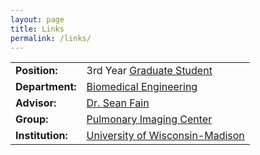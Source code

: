 ```yaml
---
layout: page
title: Links
permalink: /links/
---
```



<table class = "center" id = "bcard">
			<tr><td class = "left"><b>Position:</b></td><td> 3rd Year <a href = "https://www.youtube.com/watch?v=qqrCoyVK80I">Graduate Student</a></td></tr>
			<tr><td class = "left"><b>Department:</b></td><td><a href = "http://www.engr.wisc.edu/bme.html"> Biomedical Engineering</a></td></tr>
			<tr><td class = "left"><b>Advisor:</b></td><td> <a href = "https://www.medphysics.wisc.edu/directory/fain.php">Dr. Sean Fain</a> </td></tr>
			<tr><td class = "left"><b>Group:</b></td><td><a href="https://www.medphysics.wisc.edu/research/pulmonaryimaging/">Pulmonary Imaging Center</a></td></tr>
			<tr><td class = "left"><b>Institution:</b></td><td> <a href = "http://www.wisc.edu/"> University of Wisconsin-Madison</a></td></tr>
</table>
